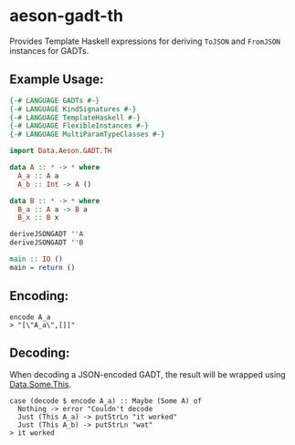 # aeson-gadt-th

Provides Template Haskell expressions for deriving `ToJSON` and `FromJSON` instances for GADTs.

## Example Usage:

```haskell
{-# LANGUAGE GADTs #-}
{-# LANGUAGE KindSignatures #-}
{-# LANGUAGE TemplateHaskell #-}
{-# LANGUAGE FlexibleInstances #-}
{-# LANGUAGE MultiParamTypeClasses #-}

import Data.Aeson.GADT.TH

data A :: * -> * where
  A_a :: A a
  A_b :: Int -> A ()

data B :: * -> * where
  B_a :: A a -> B a
  B_x :: B x

deriveJSONGADT ''A
deriveJSONGADT ''B

main :: IO ()
main = return ()
```

## Encoding:
```
encode A_a
> "[\"A_a\",[]]"
```

## Decoding:

When decoding a JSON-encoded GADT, the result will be wrapped using [Data.Some.This](http://hackage.haskell.org/package/dependent-sum-0.4/docs/Data-Some.html).
```
case (decode $ encode A_a) :: Maybe (Some A) of
  Nothing -> error "Couldn't decode
  Just (This A_a) -> putStrLn "it worked"
  Just (This A_b) -> putStrLn "wat"
> it worked
```
